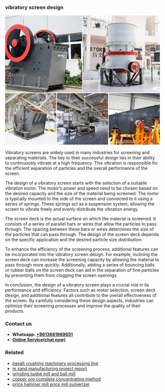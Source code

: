 <h3>vibratory screen design</h3><img src='1708666534.jpg' alt=''><p>Vibratory screens are widely used in many industries for screening and separating materials. The key to their successful design lies in their ability to continuously vibrate at a high frequency. This vibration is responsible for the efficient separation of particles and the overall performance of the screen.</p><p>The design of a vibratory screen starts with the selection of a suitable vibration motor. The motor’s power and speed need to be chosen based on the desired capacity and the size of the material being screened. The motor is typically mounted to the side of the screen and connected to it using a series of springs. These springs act as a suspension system, allowing the screen to vibrate freely and evenly distribute the vibration energy.</p><p>The screen deck is the actual surface on which the material is screened. It consists of a series of parallel bars or wires that allow the particles to pass through. The spacing between these bars or wires determines the size of the particles that can pass through. The design of the screen deck depends on the specific application and the desired particle size distribution.</p><p>To enhance the efficiency of the screening process, additional features can be incorporated into the vibratory screen design. For example, inclining the screen deck can increase the screening capacity by allowing the material to pass through more quickly. Additionally, adding a series of bouncing balls or rubber balls on the screen deck can aid in the separation of fine particles by preventing them from clogging the screen openings.</p><p>In conclusion, the design of a vibratory screen plays a crucial role in its performance and efficiency. Factors such as motor selection, screen deck design, and additional features all contribute to the overall effectiveness of the screen. By carefully considering these design aspects, industries can optimize their screening processes and improve the quality of their products.</p><h3>Contact us</h3><ul><li><strong>Whatsapp:&nbsp;<a href="https://wa.me/8613661969651">+8613661969651</a></strong></li><li><a href="https://swt.shibang-china.com/?git&amp;zhl&amp;vibratory screen design"><strong>Online Service(chat now)</strong></a></li></ul><h3>Related</h3><ul><li><a href='basalt crushing machinery processing line.md'>basalt crushing machinery processing line</a></li><li><a href='m sand manufacturing project report.md'>m sand manufacturing project report</a></li><li><a href='grinding tunbe mill and ball mill.md'>grinding tunbe mill and ball mill</a></li><li><a href='copper ore complete concentrating method.md'>copper ore complete concentrating method</a></li><li><a href='price hammer mill price mill pulverizer.md'>price hammer mill price mill pulverizer</a></li></ul>